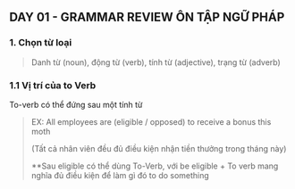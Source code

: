 ## DAY 01 - GRAMMAR REVIEW ÔN TẬP NGỮ PHÁP

### 1. Chọn từ loại

> Danh từ (noun), động từ (verb), tính từ (adjective), trạng từ (adverb)

### 1.1 Vị trí của to Verb

To-verb có thể đứng sau một tính từ

> EX: All employees are (eligible / opposed) to receive a bonus this moth
>
> (Tất cả nhân viên đều đủ điều kiện nhận tiền thưởng trong tháng này)
>
> **Sau eligible có thể dùng To-Verb, với be eligible + To verb mang nghĩa đủ điều kiện để làm gì đó to do something
